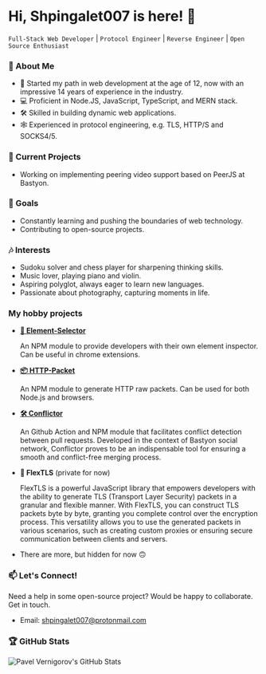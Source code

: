 # Hi, Shpingalet007 is here! 👋

` Full-Stack Web Developer ` | ` Protocol Engineer ` | ` Reverse Engineer ` | ` Open Source Enthusiast `

### 🚀 About Me
- 🌱 Started my path in web development at the age of 12, now with an impressive 14 years of experience in the industry.
- 💻 Proficient in Node.JS, JavaScript, TypeScript, and MERN stack.
- 🛠️ Skilled in building dynamic web applications.
- 🕸️ Experienced in protocol engineering, e.g. TLS, HTTP/S and SOCKS4/5.

### 🔭 Current Projects
- Working on implementing peering video support based on PeerJS at Bastyon.

### 🎯 Goals
- Constantly learning and pushing the boundaries of web technology.
- Contributing to open-source projects.

### 🎶 Interests
- Sudoku solver and chess player for sharpening thinking skills.
- Music lover, playing piano and violin.
- Aspiring polyglot, always eager to learn new languages.
- Passionate about photography, capturing moments in life.

### My hobby projects
- [**🎯 Element-Selector**](https://github.com/shpingalet007/element-selector)
  
  An NPM module to provide developers with their own element inspector. Can be useful in chrome extensions.
  
- [**📦 HTTP-Packet**](https://github.com/shpingalet007/http-packet)
  
  An NPM module to generate HTTP raw packets. Can be used for both Node.js and browsers.

- [**🛠 Conflictor**](https://github.com/shpingalet007/conflictor)

  An Github Action and NPM module that facilitates conflict detection between pull requests. Developed in the context of Bastyon social network, Conflictor proves to be an indispensable tool for ensuring a smooth and conflict-free merging process.

- **🔐 FlexTLS** (private for now)

  FlexTLS is a powerful JavaScript library that empowers developers with the ability to generate TLS (Transport Layer Security) packets in a granular and flexible manner. With FlexTLS, you can construct TLS packets byte by byte, granting you complete control over the encryption process. This versatility allows you to use the generated packets in various scenarios, such as creating custom proxies or ensuring secure communication between clients and servers.

- There are more, but hidden for now 🙃

### 📫 Let's Connect!
Need a help in some open-source project? Would be happy to collaborate. Get in touch.

- Email: shpingalet007@protonmail.com

### 🏆 GitHub Stats
![Pavel Vernigorov's GitHub Stats](https://github-readme-stats.vercel.app/api?username=shpingalet007&show_icons=true)

<!-- ### 🚀 My hobby projects
[![element-selector](https://github-readme-stats.vercel.app/api/pin/?username=shpingalet007&repo=element-selector)](https://github.com/shpingalet007/element-selector)

[![http-packet](https://github-readme-stats.vercel.app/api/pin/?username=shpingalet007&repo=http-packet)](https://github.com/shpingalet007/http-packet)

[![conflictor](https://github-readme-stats.vercel.app/api/pin/?username=shpingalet007&repo=conflictor)](https://github.com/shpingalet007/conflictor) -->

